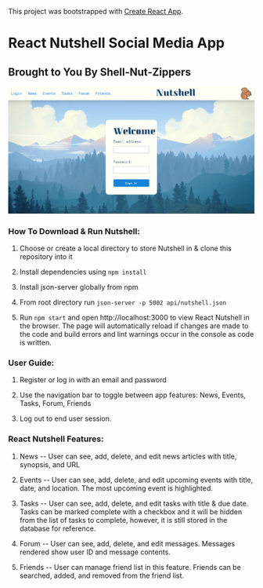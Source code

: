 This project was bootstrapped with [Create React App](https://github.com/facebook/create-react-app).

# React Nutshell Social Media App
## Brought to You By Shell-Nut-Zippers
![image](img/nutshell.jpg)
### How To Download & Run Nutshell:

1. Choose or create a local directory to store Nutshell in & clone this repository into it

2. Install dependencies using `npm install`

3. Install json-server globally from npm

4. From root directory run `json-server -p 5002 api/nutshell.json`

4. Run `npm start` and open http://localhost:3000 to view React Nutshell in the browser. The page will automatically reload if changes are made to the code and build errors and lint warnings occur in the console as code is written.

### User Guide:
1. Register or log in with an email and password

2. Use the navigation bar to toggle between app features: News, Events, Tasks, Forum, Friends

3. Log out to end user session.

### React Nutshell Features:

1. News -- User can see, add, delete, and edit news articles with title, synopsis, and URL

2. Events -- User can see, add, delete, and edit upcoming events with title, date, and location. The most upcoming event is highlighted.

3. Tasks -- User can see, add, delete, and edit tasks with title & due date. Tasks can be marked complete with a checkbox and it will be hidden from the list of tasks to complete, however, it is still stored in the database for reference.

4. Forum -- User can see, add, delete, and edit messages. Messages rendered show user ID and message contents.

5. Friends -- User can manage friend list in this feature. Friends can be searched, added, and removed from the friend list.
